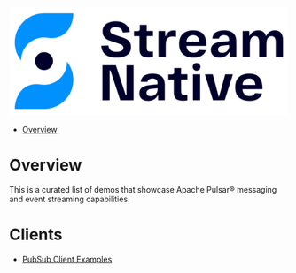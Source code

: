 ![image](images/streamnative-logo.png)

* [Overview](#overview)

# Overview

This is a curated list of demos that showcase Apache Pulsar® messaging and event streaming capabilities.

# Clients

- [PubSub Client Examples](clients/README.md)